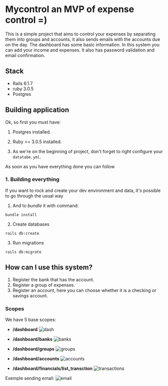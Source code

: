 # Mycontrol an MVP of expense control =)

This is a simple project that aims to control your expenses by separating them into groups and accounts, it also sends emails with the accounts due on the day. The dashboard has some basic information. In this system you can add your income and expenses. It also has password validation and email confirmation.

## Stack

- Rails 6.1.7
- ruby 3.0.5
- Postgres

## Building application

Ok, so first you must have:

1. Postgres installed.

2. Ruby >= 3.0.5 installed.

3. As we're on the beginning of project, don't forget to right configure your `datatabe.yml`.

As soon as you have everything done you can follow


### 1. Building everything

If you want to rock and create your dev environment and data, it's possible to go through the usual way

1. And to *bundle* it with command:
```
bundle install
```

2. Create databases
```
rails db:create
```

3. Run migrations
```
rails db:migrate
```

## How can I use this system?

1. Register the bank that has the account.
2. Register a group of expenses.
3. Register an account, here you can choose whether it is a checking or savings account.

### Scopes

We have 5 base scopes: 

- **/dashboard**
![dash](https://user-images.githubusercontent.com/28460996/215345210-d6684027-41c7-4184-9051-cfe91942df30.png)

- **/dashboard/banks**
![banks](https://user-images.githubusercontent.com/28460996/215345219-382dd98f-cbbd-49b9-92df-0d38eea88241.png)

- **/dashboard/groups**
![groups](https://user-images.githubusercontent.com/28460996/215345264-ddc83a2a-77bc-4f21-b60e-fe61e84104e1.png)

- **/dashboard/accounts**
![accounts](https://user-images.githubusercontent.com/28460996/215345279-541cc08b-805d-4b87-a334-e7f9998e9f63.png)

- **/dashboard/financials/list_transction**
![transactions](https://user-images.githubusercontent.com/28460996/215345292-ad0ca648-38fe-4c3e-a18c-ab06fed84c20.png)
   
Exemple sending email:
![email](https://user-images.githubusercontent.com/28460996/215345424-0cc6df69-385c-4c77-9cfc-a88b8a1f99f9.png)
